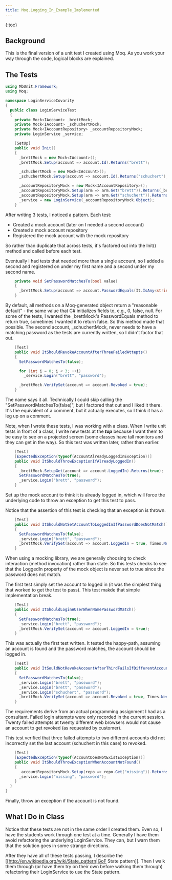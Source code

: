 ```yaml
---
title: Moq.Logging_In_Example_Implemented
---
```

{:toc}
## Background
This is the final version of a unit test I created using Moq. As you work your way through the code, logical blocks are explained.

## The Tests
```csharp
using MbUnit.Framework;
using Moq;

namespace LoginServiceCovarity
{
  public class LoginServiceTest
  {
    private Mock<IAccount> _brettMock;
    private Mock<IAccount> _schuchertMock;
    private Mock<IAccountRepository> _accountRepositoryMock;
    private LoginService _service;

    [SetUp]
    public void Init()
    {
      _brettMock = new Mock<IAccount>();
      _brettMock.Setup(account => account.Id).Returns("brett");

      _schuchertMock = new Mock<IAccount>();
      _schuchertMock.Setup(account => account.Id).Returns("schuchert");

      _accountRepositoryMock = new Mock<IAccountRepository>();
      _accountRepositoryMock.Setup(arm => arm.Get("brett")).Returns(_brettMock.Object);
      _accountRepositoryMock.Setup(arm => arm.Get("schuchert")).Returns(_schuchertMock.Object);
      _service = new LoginService(_accountRepositoryMock.Object);
    }

```
After writing 3 tests, I noticed a pattern. Each test:
* Created a mock account (later on I needed a second account)
* Created a mock account repository
* Registered the mock account with the mock repository

So rather than duplicate that across tests, it's factored out into the Init() method and called before each test.

Eventually I had tests that needed more than a single account, so I added a second and registered on under my first name and a second under my second name.
```csharp
    private void SetPasswordMatchesTo(bool value)
    {
      _brettMock.Setup(account => account.PasswordEquals(It.IsAny<string>())).Returns(value);
    }
```
By default, all methods on a Moq-generated object return a "reasonable default" - the same value that C# initializes fields to, e.g., 0, false, null. For some of the tests, I wanted the _brettMock's PasswordEquals method to return true, sometimes I wanted it to return false. So this method made that possible. The second account, _schuchertMock, never needs to have a matching password as the tests are currently written, so I didn't factor that out.

```csharp
    [Test]
    public void ItShouldRevokeAccountAfterThreeFailedAttepts()
    {
      SetPasswordMatchesTo(false);

      for (int i = 0; i < 3; ++i) 
        _service.Login("brett", "password");

      _brettMock.VerifySet(account => account.Revoked = true);
    }
```
The name says it all. Technically I could skip calling the "SetPasswordMatchesTo(false)", but I factored that out and I liked it there. It's the equivalent of a comment, but it actually executes, so I think it has a leg up on a comment.

Note, when I wrote these tests, I was working with a class. When I write unit tests in front of a class, I write new tests at the<i> <b>top</b></i> because I want them to be easy to see on a projected screen (some classes have tall monitors and they can get in the way). So this test was written later, rather than earlier.
```csharp
    [Test]
    [ExpectedException(typeof(AccountAlreadyLoggedInException))]
    public void ItShouldThrowExceptionIfAlreadyLoggedIn()
    {
      _brettMock.SetupGet(account => account.LoggedIn).Returns(true);
      SetPasswordMatchesTo(true);
      _service.Login("brett", "password");
    }
```
Set up the mock account to think it is already logged in, which will force the underlying code to throw an exception to get this test to pass.

Notice that the assertion of this test is checking that an exception is thrown.

```csharp
    [Test]
    public void ItShouldNotSetAccountToLoggedInIfPasswordDoesNotMatch()
    {
      SetPasswordMatchesTo(false);
      _service.Login("brett", "password");
      _brettMock.VerifySet(account => account.LoggedIn = true, Times.Never());
    }
```
When using a mocking library, we are generally choosing to check interaction (method invocation) rather than state. So this tests checks to see that the LoggedIn property of the mock object is never set to true since the password does not match.

The first test simply set the account to logged in (it was the simplest thing that worked to get the test to pass). This test makde that simple implementation break.

```csharp
    [Test]
    public void ItShouldLoginAUserWhenNamePasswordMatch()
    {
      SetPasswordMatchesTo(true);
      _service.Login("brett", "password");
      _brettMock.VerifySet(account => account.LoggedIn = true);
    }
```
This was actually the first test written. It tested the happy-path, assuming an account is found and the password matches, the account should be logged in.

```csharp
    [Test]
    public void ItSouldNotRevokeAccountAfterThirdFailsIfDifferentAccountsInvolved()
    {
      SetPasswordMatchesTo(false);
      _service.Login("brett", "password");
      _service.Login("brett", "password");
      _service.Login("schuchert", "password");
      _brettMock.VerifySet(account => account.Revoked = true, Times.Never());
    }
```
The requirements derive from an actual programming assignment I had as a consultant. Failed login attempts were only recorded in the current session. Twenty failed attempts at twenty different web browsers would not cause an account to get revoked (as requested by customer).

This test verified that three failed attempts to two different accounts did not incorrectly set the last account (schuchert in this case) to revoked.

```csharp
    [Test]
    [ExpectedException(typeof(AccountDoesNotExistException))]
    public void ItShouldThrowExceptionWhenAccountNotFound()
    {
      _accountRepositoryMock.Setup(repo => repo.Get("missing")).Returns((IAccount) null);
      _service.Login("missing", "password");
    }
  }
}
```
Finally, throw an exception if the account is not found.

## What I Do in Class
Notice that these tests are not in the same order I created them. Even so, I have the students work through one test at a time. Generally I have them avoid refactoring the underlying LoginService. They can, but I warn them that the solution goes in some strange directions.

After they have all of these tests passing, I describe the [[http://en.wikipedia.org/wiki/State_pattern|GoF State pattern]]. Then I walk them through (or have them try on their own before walking them through) refactoring their LoginService to use the State pattern.